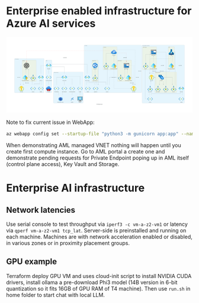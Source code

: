 # Enterprise enabled infrastructure for Azure AI services
![Azure AI](./diagrams/ai_infrastructure.png)

Note to fix current issue in WebApp:
```bash
az webapp config set --startup-file "python3 -m gunicorn app:app" --name llmapp-rzca --resource-group rg-eai-llmapp
```

When demonstrating AML managed VNET nothing will happen until you create first compute instance. Go to AML portal a create one and demonstrate pending requests for Private Endpoint poping up in AML itself (control plane access), Key Vault and Storage.

# Enterprise AI infrastructure
## Network latencies
Use serial console to test throughput via ```iperf3 -c vm-a-z2-vm1``` or latency via ```qperf vm-a-z2-vm1 tcp_lat```. Server-side is preinstalled and running on each machine. Machines are with network acceleration enabled or disabled, in various zones or in proximity placement groups.

## GPU example
Terraform deploy GPU VM and uses cloud-init script to install NVIDIA CUDA drivers, install ollama a pre-download Phi3 model (14B version in 6-bit quantization so it fits 16GB of GPU RAM of T4 machine). Then use ```run.sh``` in home folder to start chat with local LLM.
